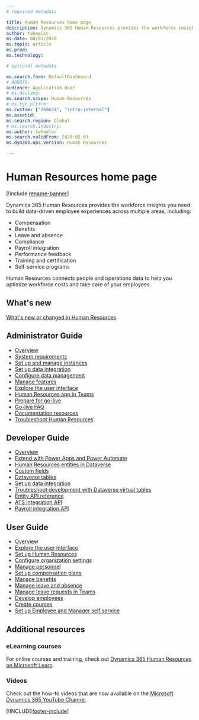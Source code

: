 ```yaml
---
# required metadata

title: Human Resources home page
description: Dynamics 365 Human Resources provides the workforce insights you need to build data-driven employee experiences across multiple areas.
author: twheeloc
ms.date: 08/03/2020
ms.topic: article
ms.prod: 
ms.technology: 

# optional metadata

ms.search.form: DefaultDashboard
# ROBOTS: 
audience: Application User
# ms.devlang: 
ms.search.scope: Human Resources
# ms.tgt_pltfrm: 
ms.custom: ["260624", "intro-internal"]
ms.assetid: 
ms.search.region: Global
# ms.search.industry: 
ms.author: twheeloc
ms.search.validFrom: 2020-02-03
ms.dyn365.ops.version: Human Resources

---
```


# Human Resources home page

[!include [rename-banner](~/includes/cc-data-platform-banner.md)]

Dynamics 365 Human Resources provides the workforce insights you need to build data-driven employee experiences across multiple areas, including:

- Compensation
- Benefits
- Leave and absence
- Compliance
- Payroll integration
- Performance feedback
- Training and certification
- Self-service programs

Human Resources connects people and operations data to help you optimize workforce costs and take care of your employees.

## What's new

[What's new or changed in Human Resources](hr-admin-whats-new.md)

## Administrator Guide

- [Overview](hr-admin-overview.md)</br>
- [System requirements](hr-admin-system-requirements.md)</br>
- [Set up and manage instances](hr-admin-setup-provision.md)</br>
- [Set up data integration](hr-admin-integration-choose-technology.md)</br>
- [Configure data management](../fin-ops-core/dev-itpro/data-entities/data-entities-data-packages.md?toc=/dynamics365/human-resources/toc.json)</br>
- [Manage features](hr-admin-manage-features.md)</br>
- [Explore the user interface](../fin-ops-core/fin-ops/get-started/user-interface-elements.md?toc=/dynamics365/human-resources/toc.json)</br>
- [Human Resources app in Teams](hr-admin-teams-leave-app.md)</br>
- [Prepare for go-live](hr-admin-go-live-prepare.md)</br>
- [Go-live FAQ](hr-admin-go-live-faq.md)</br>
- [Documentation resources](../fin-ops-core/fin-ops/get-started/help-overview.md?toc=/dynamics365/human-resources/toc.json)</br>
- [Troubleshoot Human Resources](../fin-ops-core/dev-itpro/lifecycle-services/lcs-support.md)

## Developer Guide

- [Overview](hr-developer-overview.md)</br>
- [Extend with Power Apps and Power Automate](hr-developer-power-apps.md)</br>
- [Human Resources entities in Dataverse](hr-developer-entities.md)</br>
- [Custom fields](hr-developer-custom-fields.md)</br>
- [Dataverse tables](hr-developer-entities.md)</br>
- [Set up data integration](hr-admin-integration-choose-technology.md)</br>
- [Troubleshoot development with Dataverse virtual tables](hr-developer-optimize-virtual-table-queries.md)</br>
- [Entity API reference](hr-developer-api-authentication.md)</br>
- [ATS integration API](hr-admin-integration-ats-api-introduction.md)</br>
- [Payroll integration API](hr-admin-integration-payroll-api-introduction.md)

## User Guide

- [Overview](hr-hrpro-overview.md)</br>
- [Explore the user interface](../fin-ops-core/fin-ops/get-started/user-interface-elements.md?toc=/dynamics365/human-resources/toc.json)</br>
- [Set up Human Resources](hr-setup-parameters.md)</br>
- [Configure organization settings](../fin-ops-core/fin-ops/organization-administration/organization-administration-home-page.md?toc=/dynamics365/human-resources/toc.json)</br>
- [Manage personnel](hr-personnel-departments-jobs-positions.md)</br>
- [Set up compensation plans](hr-compensation-overview.md)</br>
- [Manage benefits](hr-benefits-management-overview.md)</br>
- [Manage leave and absence](hr-leave-and-absence-overview.md)</br>
- [Manage leave requests in Teams](hr-teams-leave-app.md)</br>
- [Develop employees](hr-develop-performance-management-overview.md)</br>
- [Create courses](hr-learning-courses.md)</br>
- [Set up Employee and Manager self service](hr-employee-manager-self-service-overview.md)

## Additional resources

### eLearning courses
For online courses and training, check out [Dynamics 365 Human Resources on Microsoft Learn](/learn/browse/?products=dynamics-human-resources&expanded=dynamics-365).

### Videos

Check out the how-to videos that are now available on the [Microsoft Dynamics 365 YouTube Channel](https://www.youtube.com/channel/UCJGCg4rB3QSs8y_1FquelBQ).

[!INCLUDE[footer-include](../includes/footer-banner.md)]
